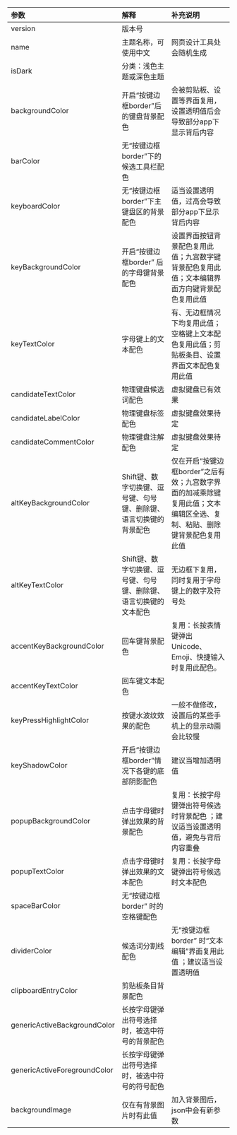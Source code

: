    | 参数                         | 解释                                                              | 补充说明                                                                                                                                                      |
   | :--                          | :--                                                               | :--                                                                                                                                                           |
   | version                      | 版本号                                                            |                                                                                                                                                               |
   | name                         | 主题名称，可使用中文                                              | 网页设计工具处会随机生成                                                                                                                                      |
   | isDark                       | 分类：浅色主题或深色主题                                          |                                                                                                                                                               |
   | backgroundColor              | 开启“按键边框border”后的键盘背景配色                            | 会被剪贴板、设置等界面复用，设置透明值后会导致部分app下显示背后内容                                                                                           |
   | barColor                     | 无“按键边框border”下的候选工具栏配色                            |
   | keyboardColor                | 无“按键边框border”下主键盘区的背景配色                          | 适当设置透明值，过高会导致部分app下显示背后内容                                                                                                               |
   | keyBackgroundColor           | 开启“按键边框border” 后的字母键背景配色                         | 设置界面按钮背景配色复用此值；九宫数字键背景配色复用此值；文本编辑界面方向键背景配色复用此值                                                                  |
   | keyTextColor                 | 字母键上的文本配色                                                | 有、无边框情况下均复用此值；空格键上文本配色复用此值；剪贴板条目、设置界面文本配色复用此值                                                                    |
   | candidateTextColor           | 物理键盘候选词配色                                                | 虚拟键盘已有效果                                                                                                                                                             |
   | candidateLabelColor          | 物理键盘标签配色                                                  | 虚拟键盘效果待定                                                                                                                                                             |
   | candidateCommentColor        | 物理键盘注解配色                                                  | 虚拟键盘效果待定                                                                                                                                                              |
   | altKeyBackgroundColor        | Shift键、数字切换键、逗号键、句号键、删除键、语言切换键的背景配色 | 仅在开启“按键边框border”之后有效；九宫数字界面的加减乘除键复用此值；文本编辑区全选、复制、粘贴、删除键背景配色复用此值                                      |
   | altKeyTextColor              | Shift键、数字切换键、逗号键、句号键、删除键、语言切换键的文本配色 | 无边框下复用，同时复用于字母键上的数字及符号处                                                                                                                |
   | accentKeyBackgroundColor     | 回车键背景配色                                                    | 复用：长按表情键弹出Unicode、Emoji、快捷输入时复用此配色。                                                                                                    |
   | accentKeyTextColor           | 回车键文本配色                                                    |                                                                                                                                                               |
   | keyPressHighlightColor       | 按键水波纹效果的配色                                              | 一般不做修改，设置后的某些手机上的显示动画会比较慢                                                                                                            |
   | keyShadowColor               | 开启“按键边框border”情况下各键的底部阴影配色                    | 建议当增加透明值                                                                                                                                              |
   | popupBackgroundColor         | 点击字母键时弹出效果的背景配色                                    | 复用：长按字母键弹出符号候选时背景配色                                                                               ；建议适当设置透明值，避免与背后内容重叠 |
   | popupTextColor               | 点击字母键时弹出效果的文本配色                                    | 复用：长按字母键弹出符号候选时文本配色                                                                                                                        |
   | spaceBarColor                | 无“按键边框border” 时的空格键配色                               |                                                                                                                                                               |
   | dividerColor                 | 候选词分割线配色                                                  | 无“按键边框border” 时“文本编辑”界面复用此值                                                                         ；建议适当设置透明值                  |
   | clipboardEntryColor          | 剪贴板条目背景配色                                                |                                                                                                                                                               |
   | genericActiveBackgroundColor | 长按字母键弹出符号选择时，被选中符号的背景配色                    |                                                                                                                                                               |
   | genericActiveForegroundColor | 长按字母键弹出符号选择时，被选中符号的符号配色                    |                                                                                                                                                               |
   | backgroundImage              | 仅在有背景图片时有此值                                            | 加入背景图后，json中会有新参数                                                                                                                |

